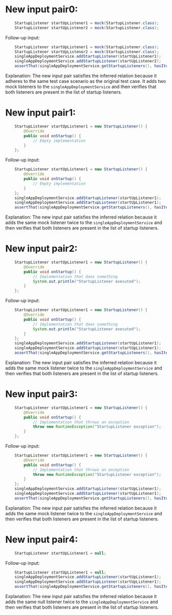 # New input pair0:
```java
    StartupListener startUpListener1 = mock(StartupListener.class);
    StartupListener startUpListener2 = mock(StartupListener.class);
```
Follow-up input:
```java
    StartupListener startUpListener1 = mock(StartupListener.class);
    StartupListener startUpListener2 = mock(StartupListener.class);
    singleAppDeploymentService.addStartupListener(startUpListener1);
    singleAppDeploymentService.addStartupListener(startUpListener2);
    assertThat(singleAppDeploymentService.getStartupListeners(), hasItems(startUpListener1, startUpListener2));
```
Explanation: The new input pair satisfies the inferred relation because it adheres to the same test case scenario as the original test case. It adds two mock listeners to the `singleAppDeploymentService` and then verifies that both listeners are present in the list of startup listeners.

# New input pair1:
```java
    StartupListener startUpListener1 = new StartupListener() {
        @Override
        public void onStartup() {
            // Empty implementation
        }
    };
```
Follow-up input:
```java
    StartupListener startUpListener1 = new StartupListener() {
        @Override
        public void onStartup() {
            // Empty implementation
        }
    };
    singleAppDeploymentService.addStartupListener(startUpListener1);
    singleAppDeploymentService.addStartupListener(startUpListener1);
    assertThat(singleAppDeploymentService.getStartupListeners(), hasItems(startUpListener1, startUpListener1));
```
Explanation: The new input pair satisfies the inferred relation because it adds the same mock listener twice to the `singleAppDeploymentService` and then verifies that both listeners are present in the list of startup listeners.

# New input pair2:
```java
    StartupListener startUpListener1 = new StartupListener() {
        @Override
        public void onStartup() {
            // Implementation that does something
            System.out.println("StartupListener executed");
        }
    };
```
Follow-up input:
```java
    StartupListener startUpListener1 = new StartupListener() {
        @Override
        public void onStartup() {
            // Implementation that does something
            System.out.println("StartupListener executed");
        }
    };
    singleAppDeploymentService.addStartupListener(startUpListener1);
    singleAppDeploymentService.addStartupListener(startUpListener1);
    assertThat(singleAppDeploymentService.getStartupListeners(), hasItems(startUpListener1, startUpListener1));
```
Explanation: The new input pair satisfies the inferred relation because it adds the same mock listener twice to the `singleAppDeploymentService` and then verifies that both listeners are present in the list of startup listeners.

# New input pair3:
```java
    StartupListener startUpListener1 = new StartupListener() {
        @Override
        public void onStartup() {
            // Implementation that throws an exception
            throw new RuntimeException("StartupListener exception");
        }
    };
```
Follow-up input:
```java
    StartupListener startUpListener1 = new StartupListener() {
        @Override
        public void onStartup() {
            // Implementation that throws an exception
            throw new RuntimeException("StartupListener exception");
        }
    };
    singleAppDeploymentService.addStartupListener(startUpListener1);
    singleAppDeploymentService.addStartupListener(startUpListener1);
    assertThat(singleAppDeploymentService.getStartupListeners(), hasItems(startUpListener1, startUpListener1));
```
Explanation: The new input pair satisfies the inferred relation because it adds the same mock listener twice to the `singleAppDeploymentService` and then verifies that both listeners are present in the list of startup listeners.

# New input pair4:
```java
    StartupListener startUpListener1 = null;
```
Follow-up input:
```java
    StartupListener startUpListener1 = null;
    singleAppDeploymentService.addStartupListener(startUpListener1);
    singleAppDeploymentService.addStartupListener(startUpListener1);
    assertThat(singleAppDeploymentService.getStartupListeners(), hasItems(startUpListener1, startUpListener1));
```
Explanation: The new input pair satisfies the inferred relation because it adds the same null listener twice to the `singleAppDeploymentService` and then verifies that both listeners are present in the list of startup listeners.
